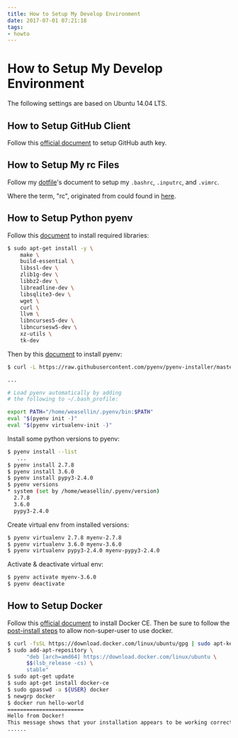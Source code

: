 ```yaml
---
title: How to Setup My Develop Environment
date: 2017-07-01 07:21:18
tags:
- howto
---
```


# How to Setup My Develop Environment

The following settings are based on Ubuntu 14.04 LTS.

## How to Setup GitHub Client

Follow this [official document](http://help.github.com/articles/generating-a-new-ssh-key-and-adding-it-to-the-ssh-agent/) to setup GitHub auth key.

## How to Setup My rc Files

Follow my [dotfile](http://github.com/weasellin/dotfile)'s document to setup my `.bashrc`, `.inputrc`, and `.vimrc`.

Where the term, "rc", originated from could found in [here](http://stackoverflow.com/questions/11030552/what-does-rc-mean-in-dot-files).

## How to Setup Python pyenv

Follow this [document](http://github.com/pyenv/pyenv/wiki/Common-build-problems#requirements) to install required libraries:

```bash
$ sudo apt-get install -y \
    make \
    build-essential \
    libssl-dev \
    zlib1g-dev \
    libbz2-dev \
    libreadline-dev \
    libsqlite3-dev \
    wget \
    curl \
    llvm \
    libncurses5-dev \
    libncursesw5-dev \
    xz-utils \
    tk-dev
```

Then by this [document](http://github.com/pyenv/pyenv-installer#github-way-recommended) to install pyenv:

```bash
$ curl -L https://raw.githubusercontent.com/pyenv/pyenv-installer/master/bin/pyenv-installer | bash

...

# Load pyenv automatically by adding
# the following to ~/.bash_profile:

export PATH="/home/weasellin/.pyenv/bin:$PATH"
eval "$(pyenv init -)"
eval "$(pyenv virtualenv-init -)"
```

Install some python versions to pyenv:

```bash
$ pyenv install --list
   ...
$ pyenv install 2.7.8
$ pyenv install 3.6.0
$ pyenv install pypy3-2.4.0
$ pyenv versions
* system (set by /home/weasellin/.pyenv/version)
  2.7.8
  3.6.0
  pypy3-2.4.0
```

Create virtual env from installed versions:

```bash
$ pyenv virtualenv 2.7.8 myenv-2.7.8
$ pyenv virtualenv 3.6.0 myenv-3.6.0
$ pyenv virtualenv pypy3-2.4.0 myenv-pypy3-2.4.0
```

Activate & deactivate virtual env:

```bash
$ pyenv activate myenv-3.6.0
$ pyenv deactivate
```

## How to Setup Docker

Follow this [official document](http://docs.docker.com/engine/installation/linux/docker-ce/ubuntu/#install-using-the-repository) to install Docker CE.
Then be sure to follow the [post-install steps](http://docs.docker.com/engine/installation/linux/linux-postinstall/#manage-docker-as-a-non-root-user) to allow non-super-user to use docker.

```bash
$ curl -fsSL https://download.docker.com/linux/ubuntu/gpg | sudo apt-key add -
$ sudo add-apt-repository \
      "deb [arch=amd64] https://download.docker.com/linux/ubuntu \
      $$(lsb_release -cs) \
      stable"
$ sudo apt-get update
$ sudo apt-get install docker-ce
$ sudo gpasswd -a ${USER} docker
$ newgrp docker
$ docker run hello-world
========================
Hello from Docker!
This message shows that your installation appears to be working correctly.
......
```
